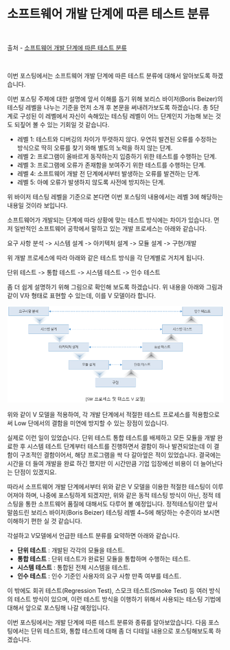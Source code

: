 # 소프트웨어 개발 단계에 따른 테스트 분류

<br/>

출처 - [소프트웨어 개발 단계에 따른 테스트 분류](https://osb0728.tistory.com/25?category=782881)

<br/>

이번 포스팅에서는 소프트웨어 개발 단계에 따른 테스트 분류에 대해서 알아보도록 하겠습니다.

이번 포스팅 주제에 대한 설명에 앞서 이해를 돕기 위해 보리스 바이저(Boris Beizer)의 테스팅 레벨을 나누는 기준을 먼저 소개 후 본문을 써내려가보도록 하겠습니다.
총 5단계로 구성된 이 레벨에서 자신이 속해있는 테스팅 레벨이 어느 단계인지 가늠해 보는 것도 되짚어 볼 수 있는 기회일 것 같습니다.

- 레벨 1: 테스트와 디버깅의 차이가 뚜렷하지 않다.
  우연히 발견된 오류를 수정하는 방식으로 딱히 오류를 찾기 와해 별도의 노력을 하지 않는 단계.
- 레벨 2: 프로그램이 올바르게 동작하는지 입증하기 위한 테스트를 수행하는 단계.
- 레벨 3: 프로그램에 오류가 존재함을 보여주기 위한 테스트를 수행하는 단계.
- 레벨 4: 소프트웨어 개발 전 단계에서부터 발생하는 오류를 발견하는 단계.
- 레벨 5: 아예 오류가 발생하지 않도록 사전에 방지하는 단계.

위 바이저 테스팅 레벨을 기준으로 본다면 이번 포스팅의 내용에서는 레벨 3에 해당하는 내용일 것이라 보입니다.

소프트웨어가 개발되는 단계에 따라 상황에 맞는 테스트 방식에는 차이가 있습니다. 먼저 일반적인 소프트웨어 공학에서 말하고 있는 개발 프로세스는 아래와 같습니다.

요구 사항 분석 -> 시스템 설계 -> 아키텍처 설계 -> 모듈 설계 -> 구현/개발

위 개발 프로세스에 따라 아래와 같은 테스트 방식을 각 단계별로 거치게 됩니다.

단위 테스트 -> 통합 테스트 -> 시스템 테스트 -> 인수 테스트

좀 더 쉽게 설명하기 위해 그림으로 확인해 보도록 하겠습니다. 위 내용을 아래와 그림과 같이 V자 형태로 표현할 수 있는데, 이를 V 모델이라 합니다.

![images](images/20191128-1323-01.png)

위와 같이 V 모델을 적용하여, 각 개발 단계에서 적절한 테스트 프로세스를 적용함으로써 Low 단에서의 결함을 미연에 방지할 수 있는 장점이 있습니다.

실제로 이런 일이 있었습니다. 단위 테스트 통합 테스트를 배제하고 모든 모듈을 개발 완료한 후 시스템 테스트 단계부터 테스트를 진행하면서 결함이 하나 발견되었는데 이 결함이 구조적인 결함이어서, 해당 프로그램을 싹 다 갈아엎은 적이 있었습니다. 결국에는 시간을 더 들여 개발을 완료 하긴 했지만 이 시간만큼 기업 입장에선 비용이 더 늘어난다는 단점이 있겠지요.

따라서 소프트웨어 개발 단계에서부터 위와 같은 V 모델을 이용한 적절한 테스팅이 이루어져야 하며, 나중에 포스팅하게 되겠지만, 위와 같은 동적 테스팅 방식이 아닌, 정적 테스팅을 통한 소프트웨어 품질에 대해서도 다루어 볼 예정입니다. 정적테스팅이란 앞서 말씀드린 보리스 바이저(Boris Beizer) 테스팅 레벨 4~5에 해당하는 수준이라 보시면 이해하기 편한 실 것 같습니다.

각설하고 V모델에서 언급한 테스트 분류를 요약하면 아래와 같습니다.

- **단위 테스트** : 개발된 각각의 모듈을 테스트.
- **통합 테스트** : 단위 테스트가 완료된 모듈을 통합하며 수행하는 테스트.
- **시스템 테스트** : 통합된 전체 시스템을 테스트.
- **인수 테스트** : 인수 기준인 사용자의 요구 사항 만족 여부를 테스트.

이 밖에도 회귀 테스트(Regression Test), 스모크 테스트(Smoke Test) 등 여러 방식의 테스트 방식이 있으며, 이런 테스트 방식을 이행하기 위해서 사용되는 테스팅 기법에 대해서 앞으로 포스팅해 나갈 예정입니다.

이번 포스팅에서는 개발 단계에 따른 테스트 분류와 종류를 알아보았습니다. 다음 포스팅에서는 단위 테스트와, 통합 테스트에 대해 좀 더 디테일 내용으로 포스팅해보도록 하겠습니다.
